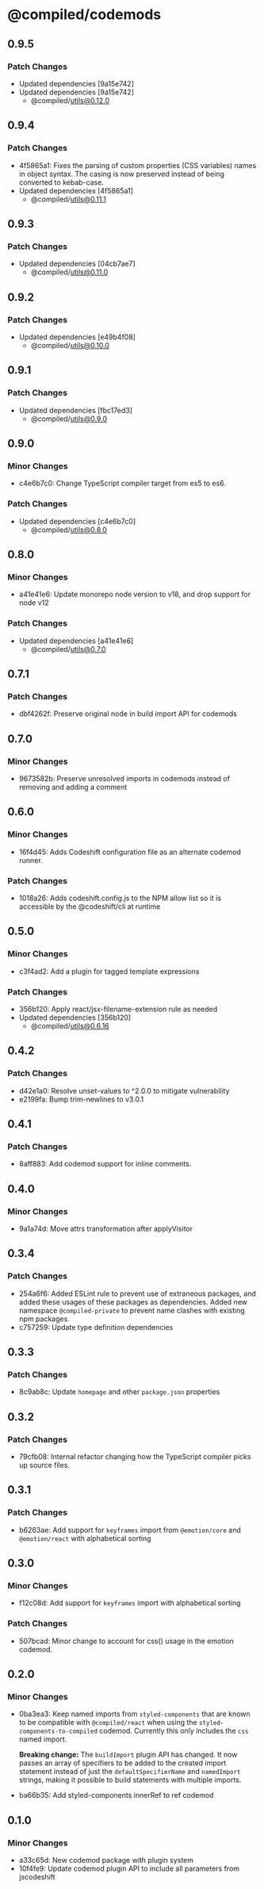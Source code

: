 # @compiled/codemods

## 0.9.5

### Patch Changes

- Updated dependencies [9a15e742]
- Updated dependencies [9a15e742]
  - @compiled/utils@0.12.0

## 0.9.4

### Patch Changes

- 4f5865a1: Fixes the parsing of custom properties (CSS variables) names in object syntax. The casing is now preserved instead of being converted to kebab-case.
- Updated dependencies [4f5865a1]
  - @compiled/utils@0.11.1

## 0.9.3

### Patch Changes

- Updated dependencies [04cb7ae7]
  - @compiled/utils@0.11.0

## 0.9.2

### Patch Changes

- Updated dependencies [e49b4f08]
  - @compiled/utils@0.10.0

## 0.9.1

### Patch Changes

- Updated dependencies [fbc17ed3]
  - @compiled/utils@0.9.0

## 0.9.0

### Minor Changes

- c4e6b7c0: Change TypeScript compiler target from es5 to es6.

### Patch Changes

- Updated dependencies [c4e6b7c0]
  - @compiled/utils@0.8.0

## 0.8.0

### Minor Changes

- a41e41e6: Update monorepo node version to v18, and drop support for node v12

### Patch Changes

- Updated dependencies [a41e41e6]
  - @compiled/utils@0.7.0

## 0.7.1

### Patch Changes

- dbf4262f: Preserve original node in build import API for codemods

## 0.7.0

### Minor Changes

- 9673582b: Preserve unresolved imports in codemods instead of removing and adding a comment

## 0.6.0

### Minor Changes

- 16f4d45: Adds Codeshift configuration file as an alternate codemod runner.

### Patch Changes

- 1018a26: Adds codeshift.config.js to the NPM allow list so it is accessible by the @codeshift/cli at runtime

## 0.5.0

### Minor Changes

- c3f4ad2: Add a plugin for tagged template expressions

### Patch Changes

- 356b120: Apply react/jsx-filename-extension rule as needed
- Updated dependencies [356b120]
  - @compiled/utils@0.6.16

## 0.4.2

### Patch Changes

- d42e1a0: Resolve unset-values to ^2.0.0 to mitigate vulnerability
- e2199fa: Bump trim-newlines to v3.0.1

## 0.4.1

### Patch Changes

- 8aff883: Add codemod support for inline comments.

## 0.4.0

### Minor Changes

- 9a1a74d: Move attrs transformation after applyVisitor

## 0.3.4

### Patch Changes

- 254a6f6: Added ESLint rule to prevent use of extraneous packages, and added these usages of these packages as dependencies. Added new namespace `@compiled-private` to prevent name clashes with existing npm packages.
- c757259: Update type definition dependencies

## 0.3.3

### Patch Changes

- 8c9ab8c: Update `homepage` and other `package.json` properties

## 0.3.2

### Patch Changes

- 79cfb08: Internal refactor changing how the TypeScript compiler picks up source files.

## 0.3.1

### Patch Changes

- b6263ae: Add support for `keyframes` import from `@emotion/core` and `@emotion/react` with alphabetical sorting

## 0.3.0

### Minor Changes

- f12c08d: Add support for `keyframes` import with alphabetical sorting

### Patch Changes

- 507bcad: Minor change to account for css() usage in the emotion codemod.

## 0.2.0

### Minor Changes

- 0ba3ea3: Keep named imports from `styled-components` that are known to be compatible with `@compiled/react` when using the `styled-components-to-compiled` codemod. Currently this only includes the `css` named import.

  **Breaking change:** The `buildImport` plugin API has changed. It now passes an array of specifiers to be added to the created import statement instead of just the `defaultSpecifierName` and `namedImport` strings, making it possible to build statements with multiple imports.

- ba66b35: Add styled-components innerRef to ref codemod

## 0.1.0

### Minor Changes

- a33c65d: New codemod package with plugin system
- 10f4fe9: Update codemod plugin API to include all parameters from jscodeshift
